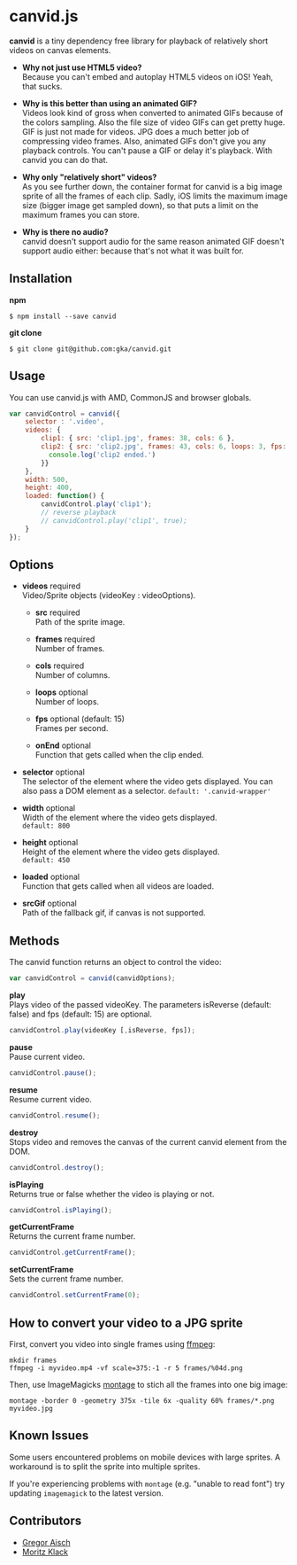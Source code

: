 # canvid.js

**canvid** is a tiny dependency free library for playback of relatively short videos on canvas elements. 

* **Why not just use HTML5 video?**  
  Because you can't embed and autoplay HTML5 videos on iOS! Yeah, that sucks.

* **Why is this better than using an animated GIF?**  
  Videos look kind of gross when converted to animated GIFs because of the colors sampling. Also the file size of video GIFs can get pretty huge. GIF is just not made for videos. JPG does a much better job of compressing video frames. Also, animated GIFs don't give you any playback controls. You can't pause a GIF or delay it's playback. With canvid you can do that.

* **Why only "relatively short" videos?**  
  As you see further down, the container format for canvid is a big image sprite of all the frames of each clip. Sadly, iOS limits the maximum image size (bigger image get sampled down), so that puts a limit on the maximum frames you can store.

* **Why is there no audio?**  
  canvid doesn't support audio for the same reason animated GIF doesn't support audio either: because that's not what it was built for. 

## Installation

**npm**

```
$ npm install --save canvid
```

**git clone**

```
$ git clone git@github.com:gka/canvid.git
```

## Usage

You can use canvid.js with AMD, CommonJS and browser globals.

```js
var canvidControl = canvid({
    selector : '.video',
    videos: {
        clip1: { src: 'clip1.jpg', frames: 38, cols: 6 },
        clip2: { src: 'clip2.jpg', frames: 43, cols: 6, loops: 3, fps: 24, onEnd: function(){
          console.log('clip2 ended.')
        }}
    },
    width: 500,
    height: 400,
    loaded: function() {
        canvidControl.play('clip1');
        // reverse playback
        // canvidControl.play('clip1', true);
    }
});
```

## Options

* **videos** required  
  Video/Sprite objects (videoKey : videoOptions).

  * **src** required  
    Path of the sprite image.
  
  * **frames** required  
    Number of frames. 
 
  * **cols** required  
    Number of columns.  

  * **loops** optional  
    Number of loops.

  * **fps** optional (default: 15)  
    Frames per second.

  * **onEnd** optional  
    Function that gets called when the clip ended.


* **selector** optional  
  The selector of the element where the video gets displayed. You can also pass a DOM element as a selector.
  `default: '.canvid-wrapper'`

* **width** optional  
  Width of the element where the video gets displayed.  
  `default: 800`

* **height** optional  
  Height of the element where the video gets displayed.  
  `default: 450`

* **loaded** optional  
  Function that gets called when all videos are loaded.

* **srcGif** optional  
  Path of the fallback gif, if canvas is not supported.  


## Methods

The canvid function returns an object to control the video:

```js
var canvidControl = canvid(canvidOptions);
```

**play**  
Plays video of the passed videoKey. The parameters isReverse (default: false) and fps (default: 15) are optional.

```js
canvidControl.play(videoKey [,isReverse, fps]);
```

**pause**  
Pause current video.

```js
canvidControl.pause();
```

**resume**  
Resume current video.

```js
canvidControl.resume();
```

**destroy**  
Stops video and removes the canvas of the current canvid element from the DOM.

```js
canvidControl.destroy();
```

**isPlaying**  
Returns true or false whether the video is playing or not.

```js
canvidControl.isPlaying();
```

**getCurrentFrame**  
Returns the current frame number.

```js
canvidControl.getCurrentFrame();
```

**setCurrentFrame**  
Sets the current frame number.

```js
canvidControl.setCurrentFrame(0);
```

## How to convert your video to a JPG sprite

First, convert you video into single frames using [ffmpeg](https://www.ffmpeg.org/):

```
mkdir frames
ffmpeg -i myvideo.mp4 -vf scale=375:-1 -r 5 frames/%04d.png
```

Then, use ImageMagicks [montage](http://www.imagemagick.org/script/montage.php) to stich all the frames into one big image:

```
montage -border 0 -geometry 375x -tile 6x -quality 60% frames/*.png myvideo.jpg
```

## Known Issues

Some users encountered problems on mobile devices with large sprites. A workaround is to split the sprite into multiple sprites.

If you're experiencing problems with `montage` (e.g. "unable to read font") try updating `imagemagick` to the latest version.

## Contributors

* [Gregor Aisch](http://driven-by-data.net)
* [Moritz Klack](http://moritzklack.com)
